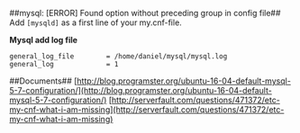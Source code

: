 ##mysql: [ERROR] Found option without preceding group in config file##
Add `[mysqld]` as a first line of your my.cnf-file.



**Mysql add log file**
```shell
general_log_file        = /home/daniel/mysql/mysql.log
general_log             = 1
```



##Documents##
[http://blog.programster.org/ubuntu-16-04-default-mysql-5-7-configuration/](http://blog.programster.org/ubuntu-16-04-default-mysql-5-7-configuration/)
[http://serverfault.com/questions/471372/etc-my-cnf-what-i-am-missing](http://serverfault.com/questions/471372/etc-my-cnf-what-i-am-missing)